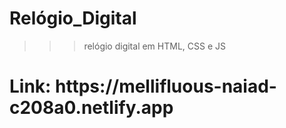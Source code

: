<h1>Relógio_Digital</h1>

>>> relógio digital em HTML, CSS e JS


<h1>Link: https://mellifluous-naiad-c208a0.netlify.app</h1>

